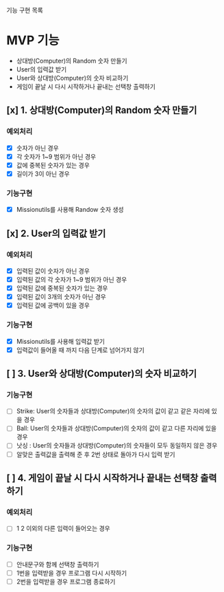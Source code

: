 기능 구현 목록

# MVP 기능

- 상대방(Computer)의 Random 숫자 만들기
- User의 입력값 받기
- User와 상대방(Computer)의 숫자 비교하기
- 게임이 끝날 시 다시 시작하거나 끝내는 선택창 출력하기

## [x] 1. 상대방(Computer)의 Random 숫자 만들기

### 예외처리

- [x] 숫자가 아닌 경우
- [x] 각 숫자가 1~9 범위가 아닌 경우
- [x] 값에 중복된 숫자가 있는 경우
- [x] 길이가 3이 아닌 경우

### 기능구현

- [x] Missionutils를 사용해 Randow 숫자 생성

## [x] 2. User의 입력값 받기

### 예외처리

- [x] 입력된 값이 숫자가 아닌 경우
- [x] 입력된 값의 각 숫자가 1~9 범위가 아닌 경우
- [x] 입력된 값에 중복된 숫자가 있는 경우
- [x] 입력된 값이 3개의 숫자가 아닌 경우
- [x] 입력된 값에 공백이 있을 경우

### 기능구현

- [x] Missionutils를 사용해 입력값 받기
- [x] 입력값이 들어올 때 까지 다음 단계로 넘어가지 않기

## [ ] 3. User와 상대방(Computer)의 숫자 비교하기

### 기능구현

- [ ] Strike: User의 숫자들과 상대방(Computer)의 숫자의 값이 같고 같은 자리에 있을 경우
- [ ] Ball: User의 숫자들과 상대방(Computer)의 숫자의 값이 같고 다른 자리에 있을 경우
- [ ] 낫싱 : User의 숫자들과 상대방(Computer)의 숫자들이 모두 동일하지 않은 경우
- [ ] 알맞은 출력값을 출력해 준 후 2번 상태로 돌아가 다시 입력 받기

## [ ] 4. 게임이 끝날 시 다시 시작하거나 끝내는 선택창 출력하기

### 예외처리

- [ ] 1 2 이외의 다른 입력이 들어오는 경우

### 기능구현

- [ ] 안내문구와 함께 선택창 출력하기
- [ ] 1번을 입력받을 경우 프로그램 다시 시작하기
- [ ] 2번을 입력받을 경우 프로그램 종료하기
